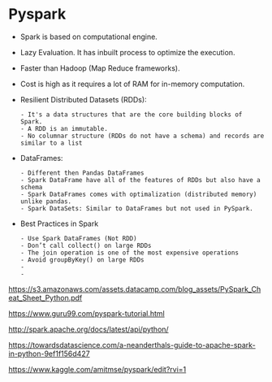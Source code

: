 # Pyspark
- Spark is based on computational engine.
- Lazy Evaluation. It has inbuilt process to optimize the execution. 
- Faster than Hadoop (Map Reduce frameworks). 
- Cost is high as it requires a lot of RAM for in-memory computation.

- Resilient Distributed Datasets (RDDs): 

      - It's a data structures that are the core building blocks of Spark. 
      - A RDD is an immutable.
      - No columnar structure (RDDs do not have a schema) and records are similar to a list
      
- DataFrames: 
      
      - Different then Pandas DataFrames
      - Spark DataFrame have all of the features of RDDs but also have a schema
      - Spark DataFrames comes with optimalization (distributed memory) unlike pandas.
      - Spark DataSets: Similar to DataFrames but not used in PySpark.
      
- Best Practices in Spark

      - Use Spark DataFrames (Not RDD)
      - Don’t call collect() on large RDDs
      - The join operation is one of the most expensive operations
      - Avoid groupByKey() on large RDDs
      - 
      -

https://s3.amazonaws.com/assets.datacamp.com/blog_assets/PySpark_Cheat_Sheet_Python.pdf

https://www.guru99.com/pyspark-tutorial.html

http://spark.apache.org/docs/latest/api/python/

https://towardsdatascience.com/a-neanderthals-guide-to-apache-spark-in-python-9ef1f156d427

https://www.kaggle.com/amitmse/pyspark/edit?rvi=1
